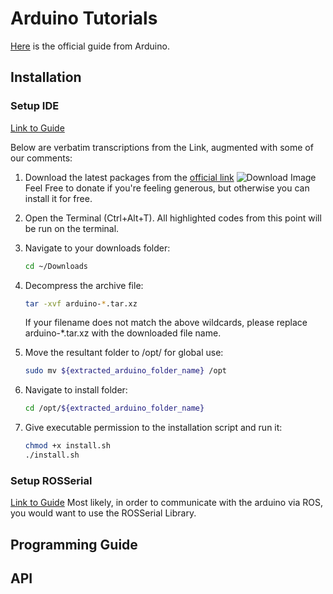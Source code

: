 # Arduino Tutorials

[Here](https://www.arduino.cc/en/Guide/HomePage) is the official guide from Arduino.

## Installation

### Setup IDE

[Link to Guide](http://ubuntuhandbook.org/index.php/2015/11/install-arduino-ide-1-6-6-ubuntu/)

Below are verbatim transcriptions from the Link, augmented with some of our comments:

1. Download the latest packages from the [official link](https://www.arduino.cc/en/Main/Software)
 ![Download Image](arduino_download.png)
 Feel Free to donate if you're feeling generous, but otherwise you can install it for free.

2. Open the Terminal (Ctrl+Alt+T). All highlighted codes from this point will be run on the terminal.

3. Navigate to your downloads folder:

	```bash
	cd ~/Downloads
	```
4. Decompress the archive file:

	```bash
	tar -xvf arduino-*.tar.xz
	```
	If your filename does not match the above wildcards, please replace arduino-*.tar.xz with the downloaded file name.

5. Move the resultant folder to /opt/ for global use:
	
	```bash
	sudo mv ${extracted_arduino_folder_name} /opt
	```

6. Navigate to install folder:

	```bash
	cd /opt/${extracted_arduino_folder_name}
	```

7. Give executable permission to the installation script and run it:

	```bash
	chmod +x install.sh
	./install.sh
	```

### Setup ROSSerial

[Link to Guide](http://wiki.ros.org/rosserial_arduino/Tutorials/Arduino%20IDE%20Setup)
Most likely, in order to communicate with the arduino via ROS, you would want to use the ROSSerial Library.

## Programming Guide

## API
